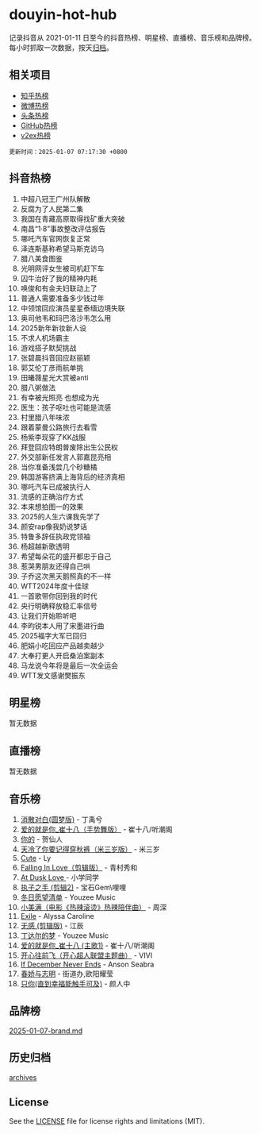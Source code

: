 # douyin-hot-hub

记录抖音从 2021-01-11 日至今的抖音热榜、明星榜、直播榜、音乐榜和品牌榜。每小时抓取一次数据，按天[归档](archives)。

## 相关项目

- [知乎热榜](https://github.com/lonnyzhang423/zhihu-hot-hub)
- [微博热榜](https://github.com/lonnyzhang423/weibo-hot-hub)
- [头条热榜](https://github.com/lonnyzhang423/toutiao-hot-hub)
- [GitHub热榜](https://github.com/lonnyzhang423/github-hot-hub)
- [v2ex热榜](https://github.com/lonnyzhang423/v2ex-hot-hub)


`更新时间：2025-01-07 07:17:30 +0800`

## 抖音热榜

1. 中超八冠王广州队解散
1. 反腐为了人民第二集
1. 我国在青藏高原取得找矿重大突破
1. 南昌“1·8”事故整改评估报告
1. 哪吒汽车官网恢复正常
1. 泽连斯基称希望马斯克访乌
1. 腊八美食图鉴
1. 光明网评女生被司机赶下车
1. 囚牛治好了我的精神内耗
1. 唤俊和有金夫妇联动上了
1. 普通人需要准备多少钱过年
1. 中领馆回应演员星星泰缅边境失联
1. 奥司他韦和玛巴洛沙韦怎么用
1. 2025新年新妆新人设
1. 不求人机场霸主
1. 游戏搭子默契挑战
1. 张碧晨抖音回应赵丽颖
1. 郭艾伦丁彦雨航单挑
1. 田曦薇星光大赏被anti
1. 腊八粥做法
1. 有幸被光照亮 也想成为光
1. 医生：孩子呕吐也可能是流感
1. 村里腊八年味浓
1. 跟着蒙曼公路旅行去看雪
1. 杨紫李现穿了KK战服
1. 拜登回应特朗普废除出生公民权
1. 外交部新任发言人郭嘉昆亮相
1. 当你准备浅尝几个砂糖橘
1. 韩国游客挤满上海背后的经济真相
1. 哪吒汽车已成被执行人
1. 流感的正确治疗方式
1. 本来想拍图一的效果
1. 2025的人生六课我先学了
1. 颜安rap像我奶说梦话
1. 特鲁多辞任执政党领袖
1. 杨超越新歌透明
1. 希望每朵花的盛开都忠于自己
1. 惹哭男朋友还得自己哄
1. 子乔这次黑天鹅照真的不一样
1. WTT2024年度十佳球
1. 一首歌带你回到我的时代
1. 央行明确释放稳汇率信号
1. 让我们开始聆听吧
1. 李昀锐本人用了宋墨进行曲
1. 2025福字大军已回归
1. 肥娟小吃回应产品越卖越少
1. 大奉打更人开启桑泊案副本
1. 马龙说今年将是最后一次全运会
1. WTT发文感谢樊振东

## 明星榜

暂无数据

## 直播榜

暂无数据

## 音乐榜

1. [消散对白(圆梦版)](https://sf5-hl-cdn-tos.douyinstatic.com/obj/tos-cn-ve-2774/og4jB5I5IizzoZVAAAzWgBMAsMDWoArfwBOiFs) - 丁禹兮
1. [爱的就是你_崔十八（手势舞版）](https://sf5-hl-cdn-tos.douyinstatic.com/obj/tos-cn-ve-2774/oApB2AigNyB4sTw7JhBOikMAf0oDJzMWBuIrgm) - 崔十八/听潮阁
1. [你的](https://sf5-hl-cdn-tos.douyinstatic.com/obj/tos-cn-ve-2774/oYuIeKf42jB7sEV6B2upMdpYAgfrQWj0FeRegh) - 贺仙人
1. [天冷了你要记得穿秋裤（米三岁版）](https://sf5-hl-cdn-tos.douyinstatic.com/obj/tos-cn-ve-2774/oQlIwVIDWiZ6BQilAorS7MA0AgCkQDvcZAdm1) - 米三岁
1. [Cute](https://sf5-hl-cdn-tos.douyinstatic.com/obj/tos-cn-ve-2774/o4IbIzHWKAAB4wsS5qMBRiiAlEBGTpQRNfFvuo) - Ly
1. [Falling In Love（剪辑版）](https://sf5-hl-cdn-tos.douyinstatic.com/obj/tos-cn-ve-2774/o8ajpA8zzgBPahbBIO8AcKGBLJezFCRd1wfP9f) - 青村秀和
1. [ At Dusk  Love ](https://sf5-hl-cdn-tos.douyinstatic.com/obj/tos-cn-ve-2774/o8CrpCf5CaYgI4ZrtQgMQAFEfuGqNnRSDQAPBc) - 小学同学
1. [执子之手 (剪辑2)](https://sf5-hl-cdn-tos.douyinstatic.com/obj/tos-cn-ve-2774/oUoZLQjCc31XzqsBnBQUNgeKtYPBcgbFDwtfcu) - 宝石Gem\哩哩
1. [冬日愿望清单](https://sf5-hl-cdn-tos.douyinstatic.com/obj/tos-cn-ve-2774/oIIgUOeamCFCVAzxN6MFRLIBlLGpUqQxeeHrLE) - Youzee Music
1. [小美满（电影《热辣滚烫》热辣陪伴曲）](https://sf5-hl-cdn-tos.douyinstatic.com/obj/tos-cn-ve-2774/o0GAn2lSgfZIDUgtevCGDQYnFg4CwnrBaxbTZL) - 周深
1. [Exile](https://sf5-hl-cdn-tos.douyinstatic.com/obj/tos-cn-ve-2774/oYj4gAQTknKE3WW0Je8KGmQ7z1cA4FefwtbufD) - Alyssa Caroline
1. [无感 (剪辑版)](https://sf5-hl-cdn-tos.douyinstatic.com/obj/tos-cn-ve-2774/o0eIsUzJBDlQaQFC5OFlgbMEZC1TFYBftOBn6p) - 江辰
1. [丁达尔的梦](https://sf5-hl-cdn-tos.douyinstatic.com/obj/tos-cn-ve-2774/oMU3WirUZBVQkAC9ccG5P2IQirziZM2RTInUY) - Youzee Music
1. [爱的就是你_崔十八 (主歌1)](https://sf5-hl-cdn-tos.douyinstatic.com/obj/tos-cn-ve-2774/oI5BO5DhFZ6UTcNCnZaOCBLtZ7WIMQGfgnXf5E) - 崔十八/听潮阁
1. [开心往前飞（开心超人联盟主题曲）](https://sf5-hl-cdn-tos.douyinstatic.com/obj/tos-cn-ve-2774/9d8fb7c82cf1421fb93a9fe925275e0a) - VIVI
1. [If December Never Ends](https://sf5-hl-cdn-tos.douyinstatic.com/obj/tos-cn-ve-2774/oY1IQMoTgCFIBg8RZifyqlBBt1UFgitTYmxeOS) - Anson Seabra
1. [春娇与志明](https://sf5-hl-cdn-tos.douyinstatic.com/obj/tos-cn-ve-2774/e530d8fceb7044b39707d7f9ff54add1) - 街道办,欧阳耀莹
1. [只你(直到幸福能触手可及)](https://sf5-hl-cdn-tos.douyinstatic.com/obj/tos-cn-ve-2774/o0lBkRDzFTeaVSUz3ZZSCBVtZ5DIMQGfgmEAuE) - 颜人中

## 品牌榜

[2025-01-07-brand.md](archives/2025-01-07-brand.md)

## 历史归档

[archives](archives)

## License

See the [LICENSE](LICENSE) file for license rights and limitations (MIT).
